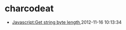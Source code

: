 # charcodeat
* [Javascript:Get string byte length](/2012/2012-11-16-javascriptget-string-byte-length),2012-11-16 10:13:34
